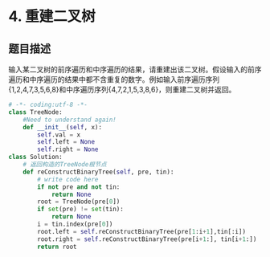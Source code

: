 # 4. 重建二叉树

题目描述
----

输入某二叉树的前序遍历和中序遍历的结果，请重建出该二叉树。假设输入的前序遍历和中序遍历的结果中都不含重复的数字。例如输入前序遍历序列{1,2,4,7,3,5,6,8}和中序遍历序列{4,7,2,1,5,3,8,6}，则重建二叉树并返回。

```python
# -*- coding:utf-8 -*-
class TreeNode:
    #Need to understand again!
    def __init__(self, x):
        self.val = x
        self.left = None
        self.right = None
class Solution:
    # 返回构造的TreeNode根节点
    def reConstructBinaryTree(self, pre, tin):
        # write code here
        if not pre and not tin:
            return None
        root = TreeNode(pre[0])
        if set(pre) != set(tin):
            return None
        i = tin.index(pre[0])
        root.left = self.reConstructBinaryTree(pre[1:i+1],tin[:i])
        root.right = self.reConstructBinaryTree(pre[i+1:], tin[i+1:])
        return root
```